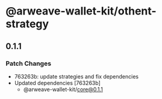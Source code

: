 # @arweave-wallet-kit/othent-strategy

## 0.1.1

### Patch Changes

- 763263b: update strategies and fix dependencies
- Updated dependencies [763263b]
  - @arweave-wallet-kit/core@0.1.1
